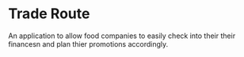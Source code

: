 # Trade Route

An application to allow food companies to easily check into their their financesn and plan thier promotions accordingly.
